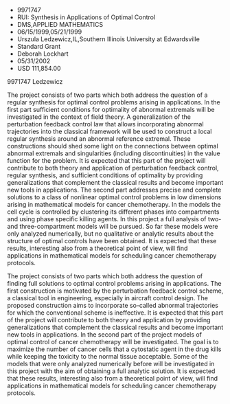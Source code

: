
* 9971747
* RUI: Synthesis in Applications of Optimal Control
* DMS,APPLIED MATHEMATICS
* 06/15/1999,05/21/1999
* Urszula Ledzewicz,IL,Southern Illinois University at Edwardsville
* Standard Grant
* Deborah Lockhart
* 05/31/2002
* USD 111,854.00

9971747 Ledzewicz

The project consists of two parts which both address the question of a regular
synthesis for optimal control problems arising in applications. In the first
part sufficient conditions for optimality of abnormal extremals will be
investigated in the context of field theory. A generalization of the
perturbation feedback control law that allows incorporating abnormal
trajectories into the classical framework will be used to construct a local
regular synthesis around an abnormal reference extremal. These constructions
should shed some light on the connections between optimal abnormal extremals and
singularities (including discontinuities) in the value function for the problem.
It is expected that this part of the project will contribute to both theory and
application of perturbation feedback control, regular synthesis, and sufficient
conditions of optimality by providing generalizations that complement the
classical results and become important new tools in applications. The second
part addresses precise and complete solutions to a class of nonlinear optimal
control problems in low dimensions arising in mathematical models for cancer
chemotherapy. In the models the cell cycle is controlled by clustering its
different phases into compartments and using phase specific killing agents. In
this project a full analysis of two- and three-compartment models will be
pursued. So far these models were only analyzed numerically, but no qualitative
or analytic results about the structure of optimal controls have been obtained.
It is expected that these results, interesting also from a theoretical point of
view, will find applications in mathematical models for scheduling cancer
chemotherapy protocols.

The project consists of two parts which both address the question of finding
full solutions to optimal control problems arising in applications. The first
construction is motivated by the perturbation feedback control scheme, a
classical tool in engineering, especially in aircraft control design. The
proposed construction aims to incorporate so-called abnormal trajectories for
which the conventional scheme is ineffective. It is expected that this part of
the project will contribute to both theory and application by providing
generalizations that complement the classical results and become important new
tools in applications. In the second part of the project models of optimal
control of cancer chemotherapy will be investigated. The goal is to maximize the
number of cancer cells that a cytostatic agent in the drug kills while keeping
the toxicity to the normal tissue acceptable. Some of the models that were only
analyzed numerically before will be investigated in this project with the aim of
obtaining a full analytic solution. It is expected that these results,
interesting also from a theoretical point of view, will find applications in
mathematical models for scheduling cancer chemotherapy protocols.
